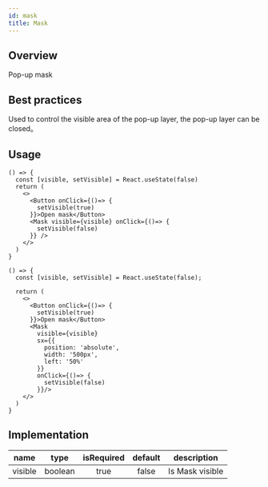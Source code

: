 ```yaml
---
id: mask
title: Mask
---
```


## Overview

Pop-up mask

## Best practices

Used to control the visible area of the pop-up layer, the pop-up layer can be closed。

## Usage

```tsx live title=Basic enableSwitchTheme enableExportToCodePen enableHideEditor
() => {
  const [visible, setVisible] = React.useState(false)
  return (
    <>
      <Button onClick={()=> {
        setVisible(true)
      }}>Open mask</Button>
      <Mask visible={visible} onClick={()=> {
        setVisible(false)
      }} />
    </>
  ) 
}
```

```tsx live title=Custom enableSwitchTheme enableExportToCodePen enableHideEditor
() => {
  const [visible, setVisible] = React.useState(false);

  return (
    <>
      <Button onClick={()=> {
        setVisible(true)
      }}>Open mask</Button>
      <Mask 
        visible={visible}
        sx={{
          position: 'absolute',
          width: '500px',
          left: '50%'
        }}
        onClick={()=> {
          setVisible(false)
        }}/>
    </>
  ) 
}
```

## Implementation

|  name   | type  | isRequired | default | description |
|  :----:  | :----:  | :----:  | :----:  | :----:  |
| visible | boolean | true | false | Is Mask visible |
